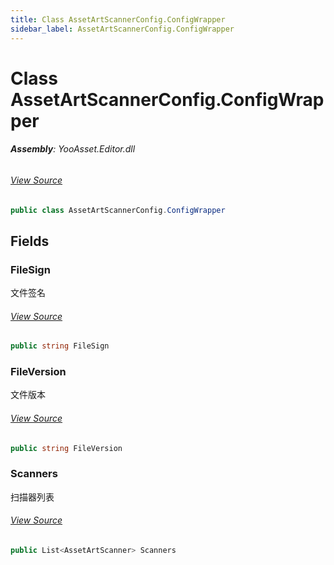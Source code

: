 ```yaml
---
title: Class AssetArtScannerConfig.ConfigWrapper
sidebar_label: AssetArtScannerConfig.ConfigWrapper
---
```

# Class AssetArtScannerConfig.ConfigWrapper


###### **Assembly**: YooAsset.Editor.dll
###### [View Source](https://github.com/tuyoogame/YooAsset-Samples.git/blob/main/Assets/YooAsset/Editor/AssetArtScanner/AssetArtScannerConfig.cs#L13)
```csharp title="Declaration"
public class AssetArtScannerConfig.ConfigWrapper
```
## Fields
### FileSign
文件签名
###### [View Source](https://github.com/tuyoogame/YooAsset-Samples.git/blob/main/Assets/YooAsset/Editor/AssetArtScanner/AssetArtScannerConfig.cs#L18)
```csharp title="Declaration"
public string FileSign
```
### FileVersion
文件版本
###### [View Source](https://github.com/tuyoogame/YooAsset-Samples.git/blob/main/Assets/YooAsset/Editor/AssetArtScanner/AssetArtScannerConfig.cs#L23)
```csharp title="Declaration"
public string FileVersion
```
### Scanners
扫描器列表
###### [View Source](https://github.com/tuyoogame/YooAsset-Samples.git/blob/main/Assets/YooAsset/Editor/AssetArtScanner/AssetArtScannerConfig.cs#L28)
```csharp title="Declaration"
public List<AssetArtScanner> Scanners
```
